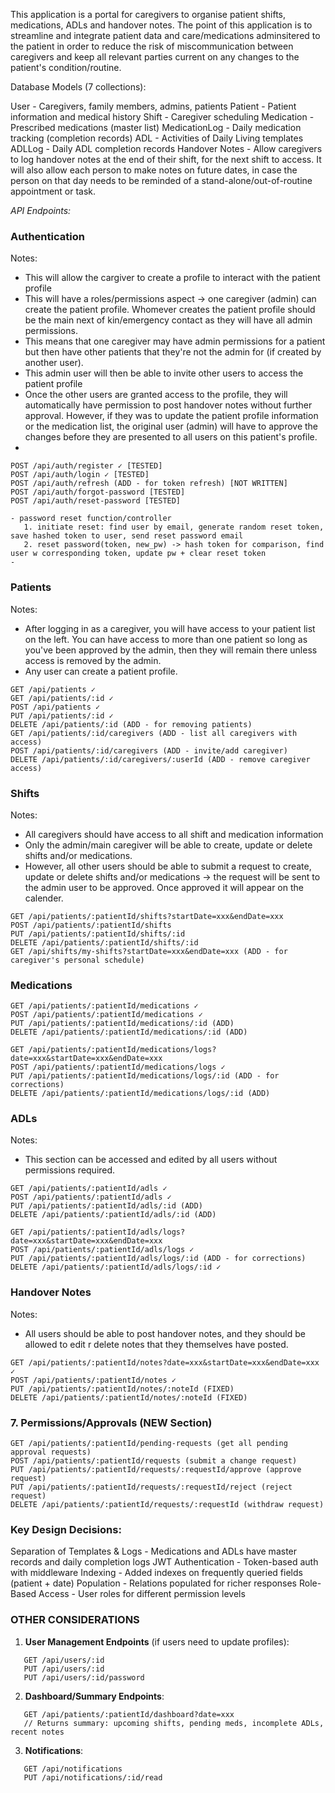 This application is a portal for caregivers to organise patient shifts, medications, ADLs and handover notes. The point of this application is to streamline and integrate patient data and care/medications adminsitered to the patient in order to reduce the risk of miscommunication between caregivers and keep all relevant parties current on any changes to the patient's condition/routine.

Database Models (7 collections):

User - Caregivers, family members, admins, patients
Patient - Patient information and medical history
Shift - Caregiver scheduling
Medication - Prescribed medications (master list)
MedicationLog - Daily medication tracking (completion records)
ADL - Activities of Daily Living templates
ADLLog - Daily ADL completion records
Handover Notes - Allow caregivers to log handover notes at the end of their shift, for the next shift to access. It will also allow each person to make notes on future dates, in case the person on that day needs to be reminded of a stand-alone/out-of-routine appointment or task.

*API Endpoints:*

### **Authentication**

Notes:
- This will allow the cargiver to create a profile to interact with the patient profile
- This will have a roles/permissions aspect -> one caregiver (admin) can create the patient profile. Whomever creates the patient profile should be the main next of kin/emergency contact as they will have all admin permissions.
- This means that one caregiver may have admin permissions for a patient but then have other patients that they're not the admin for (if created by another user).
- This admin user will then be able to invite other users to access the patient profile
- Once the other users are granted access to the profile, they will automatically have permission to post handover notes without further approval. However, if they was to update the patient profile information or the medication list, the original user (admin) will have to approve the changes before they are presented to all users on this patient's profile.
- 
```
POST /api/auth/register ✓ [TESTED]
POST /api/auth/login ✓ [TESTED]
POST /api/auth/refresh (ADD - for token refresh) [NOT WRITTEN]
POST /api/auth/forgot-password [TESTED]
POST /api/auth/reset-password [TESTED]

- password reset function/controller
   1. initiate reset: find user by email, generate random reset token, save hashed token to user, send reset password email
   2. reset password(token, new_pw) -> hash token for comparison, find user w corresponding token, update pw + clear reset token
- 
```

### **Patients**

Notes:
- After logging in as a caregiver, you will have access to your patient list on the left. You can have access to more than one patient so long as you've been approved by the admin, then they will remain there unless access is removed by the admin.
- Any user can create a patient profile.

```
GET /api/patients ✓
GET /api/patients/:id ✓
POST /api/patients ✓
PUT /api/patients/:id ✓
DELETE /api/patients/:id (ADD - for removing patients)
GET /api/patients/:id/caregivers (ADD - list all caregivers with access)
POST /api/patients/:id/caregivers (ADD - invite/add caregiver)
DELETE /api/patients/:id/caregivers/:userId (ADD - remove caregiver access)
```

### **Shifts**

Notes:
- All caregivers should have access to all shift and medication information
- Only the admin/main caregiver will be able to create, update or delete shifts and/or medications.
- However, all other users should be able to submit a request to create, update or delete shifts and/or medications -> the request will be sent to the admin user to be approved. Once approved it will appear on the calender.

```
GET /api/patients/:patientId/shifts?startDate=xxx&endDate=xxx
POST /api/patients/:patientId/shifts
PUT /api/patients/:patientId/shifts/:id
DELETE /api/patients/:patientId/shifts/:id
GET /api/shifts/my-shifts?startDate=xxx&endDate=xxx (ADD - for caregiver's personal schedule)
```

### **Medications**

```
GET /api/patients/:patientId/medications ✓
POST /api/patients/:patientId/medications ✓
PUT /api/patients/:patientId/medications/:id (ADD)
DELETE /api/patients/:patientId/medications/:id (ADD)

GET /api/patients/:patientId/medications/logs?date=xxx&startDate=xxx&endDate=xxx
POST /api/patients/:patientId/medications/logs ✓
PUT /api/patients/:patientId/medications/logs/:id (ADD - for corrections)
DELETE /api/patients/:patientId/medications/logs/:id (ADD)
```

### **ADLs**

Notes:
- This section can be accessed and edited by all users without permissions required.

```
GET /api/patients/:patientId/adls ✓
POST /api/patients/:patientId/adls ✓
PUT /api/patients/:patientId/adls/:id (ADD)
DELETE /api/patients/:patientId/adls/:id (ADD)

GET /api/patients/:patientId/adls/logs?date=xxx&startDate=xxx&endDate=xxx
POST /api/patients/:patientId/adls/logs ✓
PUT /api/patients/:patientId/adls/logs/:id (ADD - for corrections)
DELETE /api/patients/:patientId/adls/logs/:id ✓
```

### **Handover Notes**

Notes:
- All users should be able to post handover notes, and they should be allowed to edit  r delete notes that they themselves have posted.

```
GET /api/patients/:patientId/notes?date=xxx&startDate=xxx&endDate=xxx ✓
POST /api/patients/:patientId/notes ✓
PUT /api/patients/:patientId/notes/:noteId (FIXED)
DELETE /api/patients/:patientId/notes/:noteId (FIXED)
```

### **7. Permissions/Approvals (NEW Section)**

```
GET /api/patients/:patientId/pending-requests (get all pending approval requests)
POST /api/patients/:patientId/requests (submit a change request)
PUT /api/patients/:patientId/requests/:requestId/approve (approve request)
PUT /api/patients/:patientId/requests/:requestId/reject (reject request)
DELETE /api/patients/:patientId/requests/:requestId (withdraw request)
```


### **Key Design Decisions:**

Separation of Templates & Logs - Medications and ADLs have master records and daily completion logs
JWT Authentication - Token-based auth with middleware
Indexing - Added indexes on frequently queried fields (patient + date)
Population - Relations populated for richer responses
Role-Based Access - User roles for different permission levels



### **OTHER CONSIDERATIONS**

1. **User Management Endpoints** (if users need to update profiles):
```
   GET /api/users/:id
   PUT /api/users/:id
   PUT /api/users/:id/password
```

2. **Dashboard/Summary Endpoints**:
```
   GET /api/patients/:patientId/dashboard?date=xxx
   // Returns summary: upcoming shifts, pending meds, incomplete ADLs, recent notes
```

3. **Notifications**:
```
   GET /api/notifications
   PUT /api/notifications/:id/read
